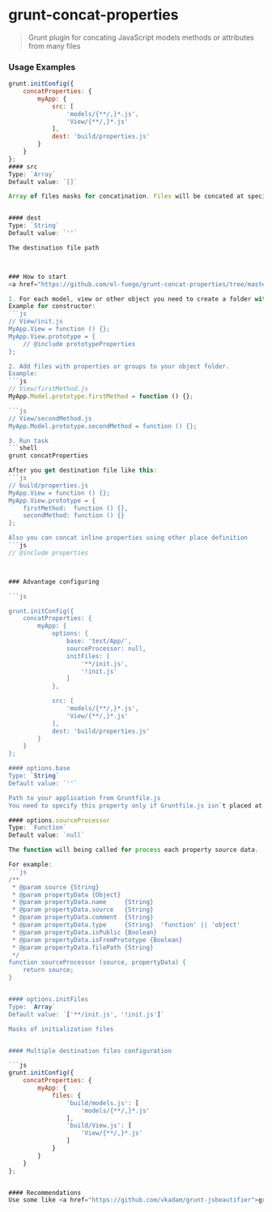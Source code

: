 # grunt-concat-properties

> Grunt plugin for concating JavaScript models methods or attributes from many files


### Usage Examples

```js
grunt.initConfig({
    concatProperties: {
        myApp: {
            src: [
                'models/{**/,}*.js',
                'View/{**/,}*.js'
            ],
            dest: 'build/properties.js'
        }
    }
};
#### src
Type: `Array`
Default value: `[]`

Array of files masks for concatination. Files will be concated at specified sequence.


#### dest
Type: `String`
Default value: `''`

The destination file path



### How to start
<a href="https://github.com/el-fuego/grunt-concat-properties/tree/master/test/App">Sample project structure</a>

1. For each model, view or other object you need to create a folder with init.js file.
Example for constructor:
```js
// View/init.js
MyApp.View = function () {};
MyApp.View.prototype = {
    // @include prototypeProperties
};

2. Add files with properties or groups to your object folder.
Example:
```js
// View/firstMethod.js
MyApp.Model.prototype.firstMethod = function () {};

```js
// View/secondMethod.js
MyApp.Model.prototype.secondMethod = function () {};

3. Run task
```shell
grunt concatProperties

After you get destination file like this:
```js
// build/properties.js
MyApp.View = function () {};
MyApp.View.prototype = {
    firstMethod:  function () {},
    secondMethod: function () {}
};

Also you can concat inline properties using other place definition
```js
// @include properties



### Advantage configuring

```js

grunt.initConfig({
    concatProperties: {
        myApp: {
            options: {
                base: 'test/App/',
                sourceProcessor: null,
                initFiles: [
                    '**/init.js',
                    '!init.js'
                ]
            },

            src: [
                'models/{**/,}*.js',
                'View/{**/,}*.js'
            ],
            dest: 'build/properties.js'
        }
    }
};

#### options.base
Type: `String`
Default value: `''`

Path to your application from Gruntfile.js
You need to specify this property only if Gruntfile.js isn`t placed at your app folder,

#### options.sourceProcessor
Type: `Function`
Default value: `null`

The function will being called for process each property source data.

For example:
```js
/**
 * @param source {String}
 * @param propertyData {Object}
 * @param propertyData.name     {String}
 * @param propertyData.source   {String}
 * @param propertyData.comment  {String}
 * @param propertyData.type     {String}  'function' || 'object'
 * @param propertyData.isPublic {Boolean}
 * @param propertyData.isFromPrototype {Boolean}
 * @param propertyData.filePath {String}
 */
function sourceProcessor (source, propertyData) {
    return source;
}


#### options.initFiles
Type: `Array`
Default value: `['**/init.js', '!init.js']`

Masks of initialization files


#### Multiple destination files configuration

```js
grunt.initConfig({
    concatProperties: {
        myApp: {
            files: {
                'build/models.js': [
                    'models/{**/,}*.js'
                ],
                'build/View.js': [
                    'View/{**/,}*.js'
                ]
            }
        }
    }
};


#### Recommendations
Use some like <a href="https://github.com/vkadam/grunt-jsbeautifier">grunt-jsbeautifier</a> to keep indentation at concated files